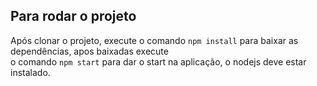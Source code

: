 ## Para rodar o projeto
Após clonar o projeto, execute o comando `npm install` para baixar as dependências, apos baixadas execute<br>
o comando `npm start` para dar o start na aplicação, o nodejs deve estar instalado.
